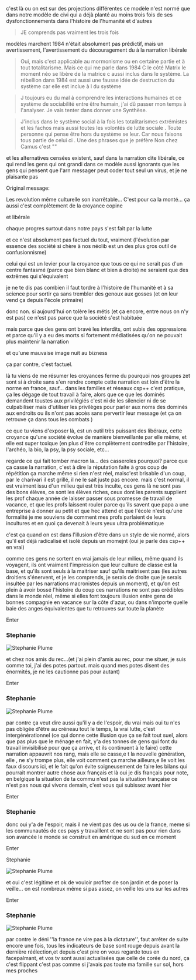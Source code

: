 
c'est là ou on est sur des projections différentes ce modèle n'est normé que dans notre modèle de civi qui a déjà planté au moins trois fois de ses dysfonctionnements dans l'histoire de l'humanité et d'autres 

> JE comprends pas vraiment les trois fois  


modèles marchent 1984 n'était absolument pas prédictif, mais un avertissement, l'avertissement du découragement du à la narration libérale

> Oui, mais c'est applicable au mormonisme ou en certaine partie et à tout totalitarisme. Mais ce qui me parle dans 1984 C le côté Matrix le moment néo se libère de la matrice c aussi inclus dans le système. La rébellion dans 1984 est aussi une fausse idée de destruction du système car elle est inclue à l du système

> J toujours eu du mal à comprendre les interactions humaines et ce système de sociabilité entre être humain, j'ai dû passer mon temps à l'analyser. Je vais tenter dans donner une Synthèse.

> J'inclus dans le système social à la fois les totalitarismes extrémistes et les fachos mais aussi toutes les volontés de lutte sociale . Toute personne qui pense être hors du système se leur. Car nous faisons tous partie de celui ci . Une des phrases que je préfère Non chez Camus c'est ""

et les alternatives censées existent, sauf dans la narration dite libérale, ce qui rend les gens qui ont grandi dans ce modèle aussi ignorants que les gens qui pensent que l'arn messager peut coder tout seul un virus, et je ne plaisante pas


Original message:

Les revolution même culturelle son inarrêtable... C'est pour ca la monté…
ça aussi c'est complètement de la croyance copine


et libérale

chaque progres surtout dans notre pays s'est fait par la lutte




et ce n'est absolument pas factuel du tout, vraiment (l'évolution par essence des société si chère à nos néolib est un des plus gros outil de confusionnisme)




celui qui est un levier pour la croyance que tous ce qui ne serait pas d'un centre fantasmé (parce que bien blanc et bien à droite) ne seraient que des extrêmes qui s'équivalent



je ne te dis pas combien il faut tordre à l'histoire de l'humanité et à sa science pour sortir ça sans trembler des genoux aux gosses (et on leur vend ça depuis l'école primaire)


donc non. si aujourd'hui on tolère les métis (et ça encore, entre nous on n'y est pas) ce n'est pas parce que la société s'est habituée


mais parce que des gens ont bravé les interdits, ont subis des oppressions et parce qu'il y a eu des morts si fortement médiatisées qu'on ne pouvait plus maintenir la narration


et qu'une mauvaise image nuit au bizness


ça par contre, c'est factuel.


là tu viens de me résumer les croyances ferme du pourquoi nos groupes zet sont si à droite sans s'en rendre compte cette narration est loin d'être la norme en france, sauf... dans les familles et réseaux csp++ c'est pratique, ça les dégage de tout travail à faire, alors que ce que les dominés demandent toustes aux privilégiés c'est ni de les silencier ni de se culpabiliser mais d'utiliser les privilèges pour parler aux noms des dominés aux endroits ou ils n'ont pas accès sans pervertir leur message (et ça on retrouve ça dans tous les combats )


ce que tu viens d'exposer là, est un outil très puissant des libéraux, cette croyance qu'une société évolue de manière bienveillante par elle même, et elle est super toxique (en plus d'être complètement contredite par l'histoire, l'archéo, la bio, la psy, la psy sociale, etc...


regarde ce qui fait tomber macron la... des casseroles pourquoi? parce que ça casse la narration, c'est à dire la réputation faite à gros coup de répétition ça marche même si rien n'est réel, maisc'est brisable d'un coup, par le charivari il est grillé, il ne le sait juste pas encore. mais c'est normal, il est vraiment issu d'un milieu qui est très inculte, ces gens là ne sont pas des bons élèves, ce sont les élèves riches, ceux dont les parents supplient les prof chaque année de laisser passer sous promesse de travail de vacance, et que les profs laissent rouler parce qu'ils savent que papa a une entreprise à donner au petit et que hec attend et que l'école n'est qu'une formalité je me souviens de comment mes profs parlaient de leurs incultures et en quoi ça devenait à leurs yeux ultra problématique

c'est ça quand on est dans l'illusion d'être dans un style de vie normé, alors qu'il est déjà radicalisé et isolé depuis un momejnt (oui je parle des csp++ en vrai)

comme ces gens ne sortent en vrai jamais de leur milieu, même quand ils voyagent, ils ont vraiment l'impression que leur culture de classe est la base, et qu'ils sont seuls à la maitriser sauf qu'ils maitrisent pas (les autres droitiers s'énervent, et je les comprends, je serais de droite que je serais insultée par les narrations macronistes depuis un moment), et qu'on est plein à avoir bossé l'histoire du coup ces narrations ne sont pas crédibles dans le monde réel, même si elles font toujours illusion entre gens de bonnes compagnie en vacance sur la côte d'azur, ou dans n'importe quelle baie des anges équivalentes que tu retrouves sur toute la planète

Enter

### Stephanie

![Stephanie Plume](https://scontent-cdg4-1.xx.fbcdn.net/v/t39.30808-1/348584631_566275825565165_4960629625609397306_n.jpg?stp=c0.47.100.100a_dst-jpg_p100x100&_nc_cat=105&ccb=1-7&_nc_sid=7206a8&_nc_ohc=IfiZxBTlRjgAX8vrwhQ&_nc_ad=z-m&_nc_cid=0&_nc_ht=scontent-cdg4-1.xx&oh=00_AfCCEpX4nwQUVyUpZXMHNx414MOL_419T7P2ezxvr3nQcw&oe=6472C1C4)

et chez nos amis du rec...(et j'ai plein d'amis au rec, pour me situer, je suis comme toi, j'ai des potes partout. mais quand mes potes disent des énormités, je ne les cautionne pas pour autant)

Enter

### Stephanie

![Stephanie Plume](https://scontent-cdg4-1.xx.fbcdn.net/v/t39.30808-1/348584631_566275825565165_4960629625609397306_n.jpg?stp=c0.47.100.100a_dst-jpg_p100x100&_nc_cat=105&ccb=1-7&_nc_sid=7206a8&_nc_ohc=IfiZxBTlRjgAX8vrwhQ&_nc_ad=z-m&_nc_cid=0&_nc_ht=scontent-cdg4-1.xx&oh=00_AfCCEpX4nwQUVyUpZXMHNx414MOL_419T7P2ezxvr3nQcw&oe=6472C1C4)

par contre ça veut dire aussi qu'il y a de l'espoir, du vrai mais oui tu n'es pas obligée d'être au créneau tout le temps, la vrai lutte, c'est intergénérationnel (ce qui donne cette illusion que ça se fait tout suel, alors que pas plus que le ménage en fait, y'a des tonnes de gens qui font du travail invisibilisé pour que ça arrive, et ils continuent à le faire) cette narration appauvrit nos rang, mais elle se casse,e t la nouvelle génération, elle , ne s'y trompe plus, elle voit comment ça marche ailleurs,e lle voit les faux discours ici, et le fait qu'on évite soigneusement de faire les bilans qui pourrait montrer autre chose aux français et là oui je dis français pour note, en belgique la situation de ta commu n'est pas la situation française ce n'est pas nous qui vivons demain, c'est vous qui subissez avant hier

Enter

### Stephanie

donc oui y'a de l'espoir, mais il ne vient pas des us ou de la france, meme si les communautés de ces pays y travaillent et ne sont pas pour rien dans son avancée le monde se construit en amérique du sud en ce moment

Enter

Stephanie

![Stephanie Plume](https://scontent-cdg4-1.xx.fbcdn.net/v/t39.30808-1/348584631_566275825565165_4960629625609397306_n.jpg?stp=c0.47.100.100a_dst-jpg_p100x100&_nc_cat=105&ccb=1-7&_nc_sid=7206a8&_nc_ohc=IfiZxBTlRjgAX8vrwhQ&_nc_ad=z-m&_nc_cid=0&_nc_ht=scontent-cdg4-1.xx&oh=00_AfCCEpX4nwQUVyUpZXMHNx414MOL_419T7P2ezxvr3nQcw&oe=6472C1C4)

et oui c'est légitime et ok de vouloir profiter de son jardin et de poser la veille... on est nombreux même si pas assez, on veille les uns sur les autres

Enter

### Stephanie

![Stephanie Plume](https://scontent-cdg4-1.xx.fbcdn.net/v/t39.30808-1/348584631_566275825565165_4960629625609397306_n.jpg?stp=c0.47.100.100a_dst-jpg_p100x100&_nc_cat=105&ccb=1-7&_nc_sid=7206a8&_nc_ohc=IfiZxBTlRjgAX8vrwhQ&_nc_ad=z-m&_nc_cid=0&_nc_ht=scontent-cdg4-1.xx&oh=00_AfCCEpX4nwQUVyUpZXMHNx414MOL_419T7P2ezxvr3nQcw&oe=6472C1C4)

par contre le déni ''la france ne vire pas à la dictature'', faut arrêter de suite encore une fois, tous les indicateurs de base sont rouge depuis avant la dernière réélection,et depuis c'est pire on vous regarde tous en facepalmant, et vos tv sont aussi actualisées que celle de corée du nord, ça c'est flippant c'est pas comme si j'avais pas toute ma famille sur sol, hors mes proches